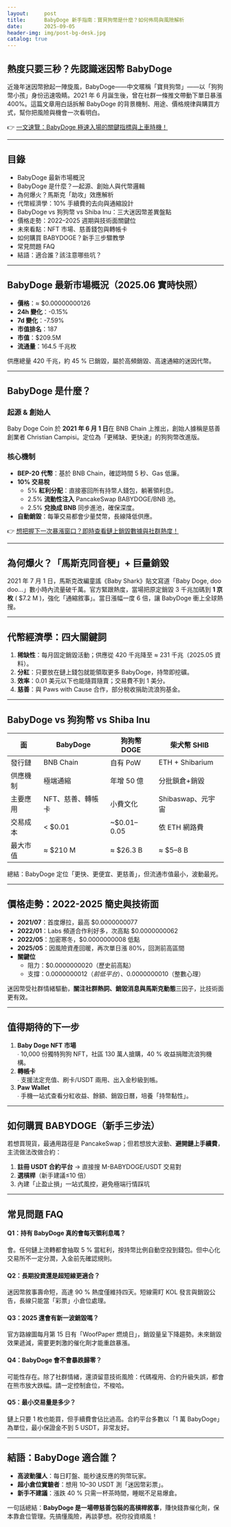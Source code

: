 ```yaml
---
layout:     post
title:      BabyDoge 新手指南：寶貝狗幣是什麼？如何佈局與風險解析
date:       2025-09-05
header-img: img/post-bg-desk.jpg
catalog: true
---
```


## 熱度只要三秒？先認識迷因幣 BabyDoge

近幾年迷因幣掀起一陣旋風，BabyDoge——中文暱稱「寶貝狗幣」——以「狗狗幣小孩」身份迅速吸睛。2021 年 6 月誕生後，曾在社群一條推文帶動下單日暴漲 400%。這篇文章用白話拆解 BabyDoge 的背景機制、用途、價格規律與購買方式，幫你把風險與機會一次看明白。

👉 [一文速覽：BabyDoge 極速入場的關鍵指標與上車時機！](https://okxdog.com/)

---

## 目錄

- BabyDoge 最新市場概況  
- BabyDoge 是什麼？—起源、創始人與代幣邏輯  
- 為何爆火？馬斯克「助攻」效應解析  
- 代幣經濟學：10% 手續費的去向與通縮設計  
- BabyDoge vs 狗狗幣 vs Shiba Inu：三大迷因幣差異盤點  
- 價格走勢：2022–2025 週期與技術面關鍵位  
- 未來看點：NFT 市場、慈善錢包與轉帳卡  
- 如何購買 BABYDOGE？新手三步驟教學  
- 常見問題 FAQ  
- 結語：適合誰？該注意哪些坑？

---

## BabyDoge 最新市場概況（2025.06 實時快照）

- **價格**：≈ $0.00000000126  
- **24h 變化**：-0.15%  
- **7d 變化**：-7.59%  
- **市值排名**：187  
- **市值**：$209.5M  
- **流通量**：164.5 千兆枚  

供應總量 420 千兆，約 45 % 已銷毀，屬於高頻銷毀、高速通縮的迷因代幣。

---

## BabyDoge 是什麼？

### 起源 & 創始人
Baby Doge Coin 於 **2021 年 6 月 1 日**在 BNB Chain 上推出，創始人據稱是慈善創業者 Christian Campisi。定位為「更稀缺、更快速」的狗狗幣改進版。

### 核心機制
- **BEP-20 代幣**：基於 BNB Chain，確認時間 5 秒、Gas 低廉。  
- **10% 交易稅**  
  - 5% **紅利分配**：直接塞回所有持幣人錢包，躺著領利息。  
  - 2.5% **流動性注入** PancakeSwap BABYDOGE/BNB 池。  
  - 2.5% **兌換成 BNB** 同步進池，確保深度。  
- **自動銷毀**：每筆交易都會少量焚幣，長線降低供應。  

👉 [想把握下一次暴漲窗口？即時查看鏈上銷毀數據與社群熱度！](https://okxdog.com/)

---

## 為何爆火？「馬斯克同音梗」+ 巨量銷毀

2021 年 7 月 1 日，馬斯克改編童謠《Baby Shark》貼文寫道「Baby Doge, doo doo…」數小時內流量破千萬。官方緊跟熱度，當場把原定銷毀 3 千兆加碼到 **1 京枚** ( $7.2 M )，強化「通縮敘事」。當日漲幅一度 6 倍，讓 BabyDoge 衝上全球熱搜。

---

## 代幣經濟學：四大關鍵詞

1. **稀缺性**：每月固定銷毀活動；供應從 420 千兆降至 ≈ 231 千兆（2025.05 資料）。  
2. **分紅**：只要放在鏈上錢包就能領取更多 BabyDoge，持幣即挖礦。  
3. **效率**：0.01 美元以下也能隨買隨賣；交易費不到 1 美分。  
4. **慈善**：與 Paws with Cause 合作，部分稅收捐助流浪狗基金。

---

## BabyDoge vs 狗狗幣 vs Shiba Inu

| 面        | BabyDoge         | 狗狗幣 DOGE | 柴犬幣 SHIB       |
|-----------|------------------|-------------|------------------|
| 發行鏈    | BNB Chain        | 自有 PoW   | ETH + Shibarium  |
| 供應機制  | 極端通縮         | 年增 50 億  | 分批鎖倉+銷毀   |
| 主要應用  | NFT、慈善、轉帳卡| 小費文化    | Shibaswap、元宇宙 |
| 交易成本  | < $0.01          | ~$0.01–0.05 | 依 ETH 網路費    |
| 最大市值  | ≈ $210 M         | ≈ $26.3 B   | ≈ $5–8 B        |

總結：BabyDoge 定位「更快、更便宜、更慈善」，但流通市值最小，波動最兇。

---

## 價格走勢：2022-2025 簡史與技術面

- **2021/07**：首度爆拉，最高 $0.0000000077  
- **2022/01**：Labs 頻道合作利好多，次高點 $0.0000000062  
- **2022/05**：加密寒冬，$0.0000000008 低點  
- **2025/05**：因風險資產回暖，再次單日漲 80%，回測前高區間  
- **關鍵位**  
  - 阻力：$0.0000000020（歷史前高點）  
  - 支撐：$0.0000000012（前低平台）、$0.0000000010（整數心理）

迷因幣受社群情緒驅動，**關注社群熱詞、銷毀消息與馬斯克動態**三因子，比技術面更有效。

---

## 值得期待的下一步

1. **Baby Doge NFT 市場**  
   ∙ 10,000 份獨特狗狗 NFT，社區 130 萬人搶購，40 % 收益捐贈流浪狗機構。  
2. **轉帳卡**  
   ∙ 支援法定充值、刷卡/USDT 兩用、出入金秒級到帳。  
3. **Paw Wallet**  
   ∙ 手機一站式查看分紅收益、餘額、銷毀日曆，培養「持幣黏性」。

---

## 如何購買 BABYDOGE（新手三步法）

若想買現貨，最通用路徑是 PancakeSwap；但若想放大波動、**避開鏈上手續費**，主流做法改做合約：

1. **註冊 USDT 合約平台** → 直接搜 M-BABYDOGE/USDT 交易對  
2. **選槓桿**（新手建議≤10 倍）  
3. 內建「止盈止損」一站式風控，避免極端行情踩坑

---

## 常見問題 FAQ

#### Q1：持有 BabyDoge 真的會每天領利息嗎？
會。任何鏈上流轉都會抽取 5 % 當紅利，按持幣比例自動空投到錢包。但中心化交易所不一定分潤，入金前先確認規則。

#### Q2：長期投資還是超短線更適合？
迷因幣敘事壽命短，高達 90 % 熱度僅維持四天。短線需盯 KOL 發言與銷毀公告，長線只能當「彩票」小倉位處理。

#### Q3：2025 還會有新一波銷毀嗎？
官方路線圖每月第 15 日有「WoofPaper 燃燒日」，銷毀量呈下降趨勢。未來銷毀效果遞減，需要更刺激的催化劑才能重啟暴漲。

#### Q4：BabyDoge 會不會暴跌歸零？
可能性存在。除了社群情緒，還須留意技術風險：代碼複用、合約升級失誤，都會在熊市放大跌幅。請一定控制倉位，不梭哈。

#### Q5：最小交易量是多少？
鏈上只要 1 枚也能買，但手續費會佔比過高。合約平台多數以「1 萬 BabyDoge」為單位，最小保證金不到 5 USDT，非常友好。

---

## 結語：BabyDoge 適合誰？

- **高波動獵人**：每日盯盤、能秒速反應的狗幣玩家。  
- **超小倉位實驗者**：想用 10–30 USDT 測「迷因幣彩票」。  
- **新手不建議**：漲跌 40 % 只需一杯茶時間，睡眠不足易爆倉。

一句話總結：**BabyDoge 是一場帶慈善包裝的高槓桿敘事**，賺快錢靠催化劑，保本靠倉位管理。先搞懂風險，再談夢想。祝你投資順風！